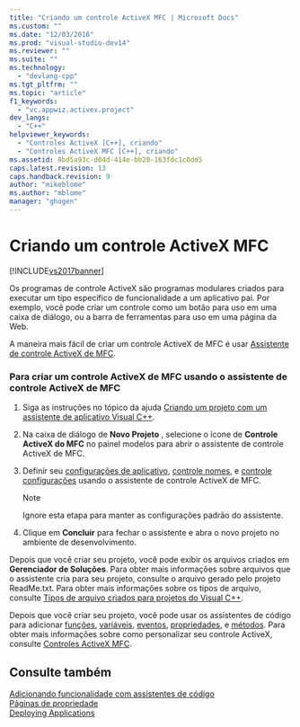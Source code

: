 ```yaml
---
title: "Criando um controle ActiveX MFC | Microsoft Docs"
ms.custom: ""
ms.date: "12/03/2016"
ms.prod: "visual-studio-dev14"
ms.reviewer: ""
ms.suite: ""
ms.technology: 
  - "devlang-cpp"
ms.tgt_pltfrm: ""
ms.topic: "article"
f1_keywords: 
  - "vc.appwiz.activex.project"
dev_langs: 
  - "C++"
helpviewer_keywords: 
  - "Controles ActiveX [C++], criando"
  - "Controles ActiveX MFC [C++], criando"
ms.assetid: 8bd5a93c-d04d-414e-bb28-163fdc1c0dd5
caps.latest.revision: 13
caps.handback.revision: 9
author: "mikeblome"
ms.author: "mblome"
manager: "ghogen"
---
```

# Criando um controle ActiveX MFC
[!INCLUDE[vs2017banner](../../assembler/inline/includes/vs2017banner.md)]

Os programas de controle ActiveX são programas modulares criados para executar um tipo específico de funcionalidade a um aplicativo pai.  Por exemplo, você pode criar um controle como um botão para uso em uma caixa de diálogo, ou a barra de ferramentas para uso em uma página da Web.  
  
 A maneira mais fácil de criar um controle ActiveX de MFC é usar [Assistente de controle ActiveX de MFC](../../mfc/reference/mfc-activex-control-wizard.md).  
  
### Para criar um controle ActiveX de MFC usando o assistente de controle ActiveX de MFC  
  
1.  Siga as instruções no tópico da ajuda [Criando um projeto com um assistente de aplicativo Visual C\+\+](../../ide/creating-desktop-projects-by-using-application-wizards.md).  
  
2.  Na caixa de diálogo de **Novo Projeto** , selecione o ícone de **Controle ActiveX do MFC** no painel modelos para abrir o assistente de controle ActiveX de MFC.  
  
3.  Definir seu [configurações de aplicativo](../../mfc/reference/application-settings-mfc-activex-control-wizard.md), [controle nomes](../../mfc/reference/control-names-mfc-activex-control-wizard.md), e [controle configurações](../../mfc/reference/control-settings-mfc-activex-control-wizard.md) usando o assistente de controle ActiveX de MFC.  
  
    > [!NOTE]
    >  Ignore esta etapa para manter as configurações padrão do assistente.  
  
4.  Clique em **Concluir** para fechar o assistente e abra o novo projeto no ambiente de desenvolvimento.  
  
 Depois que você criar seu projeto, você pode exibir os arquivos criados em **Gerenciador de Soluções**.  Para obter mais informações sobre arquivos que o assistente cria para seu projeto, consulte o arquivo gerado pelo projeto ReadMe.txt.  Para obter mais informações sobre os tipos de arquivo, consulte [Tipos de arquivo criados para projetos do Visual C\+\+](../../ide/file-types-created-for-visual-cpp-projects.md).  
  
 Depois que você criar seu projeto, você pode usar os assistentes de código para adicionar [funções](../../ide/add-member-function-wizard.md), [variáveis](../../ide/add-member-variable-wizard.md), [eventos](../../ide/add-event-wizard.md), [propriedades](../../ide/names-add-property-wizard.md), e [métodos](../../ide/add-method-wizard.md).  Para obter mais informações sobre como personalizar seu controle ActiveX, consulte [Controles ActiveX MFC](../../mfc/mfc-activex-controls.md).  
  
## Consulte também  
 [Adicionando funcionalidade com assistentes de código](../../ide/adding-functionality-with-code-wizards-cpp.md)   
 [Páginas de propriedade](../../ide/property-pages-visual-cpp.md)   
 [Deploying Applications](http://msdn.microsoft.com/pt-br/4ff8881d-0daf-47e7-bfe7-774c625031b4)